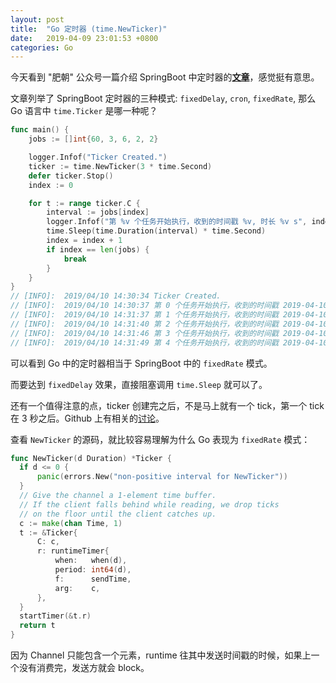 ```yaml
---
layout: post
title:  "Go 定时器 (time.NewTicker)"
date:   2019-04-09 23:01:53 +0800
categories: Go
---
```



今天看到 "肥朝" 公众号一篇介绍 SpringBoot 中定时器的[__文章__](https://mp.weixin.qq.com/s/1IyXrkhCvG1hR21Vr1ttkA)，感觉挺有意思。

文章列举了 SpringBoot 定时器的三种模式: `fixedDelay`, `cron`, `fixedRate`, 那么 Go 语言中 `time.Ticker` 是哪一种呢？

```go
func main() {
	jobs := []int{60, 3, 6, 2, 2}

	logger.Infof("Ticker Created.")
	ticker := time.NewTicker(3 * time.Second)
	defer ticker.Stop()
	index := 0

	for t := range ticker.C {
		interval := jobs[index]
		logger.Infof("第 %v 个任务开始执行，收到的时间戳 %v, 时长 %v s", index, t, interval)
		time.Sleep(time.Duration(interval) * time.Second)
		index = index + 1
		if index == len(jobs) {
			break
		}
	}
}
// [INFO]:  2019/04/10 14:30:34 Ticker Created.
// [INFO]:  2019/04/10 14:30:37 第 0 个任务开始执行，收到的时间戳 2019-04-10 14:30:37.843782 +0800 CST m=+3.001299889, 时长 60 s
// [INFO]:  2019/04/10 14:31:37 第 1 个任务开始执行，收到的时间戳 2019-04-10 14:30:40.847492 +0800 CST m=+6.005127442, 时长 3 s
// [INFO]:  2019/04/10 14:31:40 第 2 个任务开始执行，收到的时间戳 2019-04-10 14:31:40.840862 +0800 CST m=+66.000836811, 时长 6 s
// [INFO]:  2019/04/10 14:31:46 第 3 个任务开始执行，收到的时间戳 2019-04-10 14:31:43.845576 +0800 CST m=+69.005667986, 时长 2 s
// [INFO]:  2019/04/10 14:31:49 第 4 个任务开始执行，收到的时间戳 2019-04-10 14:31:49.841825 +0800 CST m=+75.002150625, 时长 2 s
```

可以看到 Go 中的定时器相当于 SpringBoot 中的 `fixedRate` 模式。

而要达到 `fixedDelay` 效果，直接阻塞调用 `time.Sleep` 就可以了。

还有一个值得注意的点，ticker 创建完之后，不是马上就有一个 tick，第一个 tick 在 3 秒之后。Github 上有相关的[讨论](https://github.com/golang/go/issues/17601)。

查看 `NewTicker` 的源码，就比较容易理解为什么 Go 表现为 `fixedRate` 模式：

```go
func NewTicker(d Duration) *Ticker {
  if d <= 0 {
      panic(errors.New("non-positive interval for NewTicker"))
  }
  // Give the channel a 1-element time buffer.
  // If the client falls behind while reading, we drop ticks
  // on the floor until the client catches up.
  c := make(chan Time, 1)
  t := &Ticker{
      C: c,
      r: runtimeTimer{
          when:   when(d),
          period: int64(d),
          f:      sendTime,
          arg:    c,
      },
  }
  startTimer(&t.r)
  return t
}
```

因为 Channel 只能包含一个元素，runtime 往其中发送时间戳的时候，如果上一个没有消费完，发送方就会 block。

